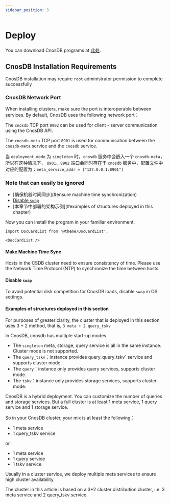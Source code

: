 ```yaml
---
sidebar_position: 3
---
```


# Deploy

You can download CnosDB programs at [此处](https://cn.cnosdb.com/download/).

## CnosDB Installation Requirements

CnosDB installation may require `root` administrator permission to complete successfully

### CnosDB Network Port

When installing clusters, make sure the port is interoperable between services. By default, CnosDB uses the following network port：

The `cnosdb` TCP port `8902` can be used for client - server communication using the CnosDB API.

The `cnosdb-meta` TCP port `8901` is used for communication between the `cnosdb-meta` service and the `cnosdb` service.

当 `deployment.mode` 为 `singleton` 时，`cnosdb` 服务中会嵌入一个 `cnosdb-meta`，所以在这种情况下， `8901`、`8902` 端口会同时存在于 `cnosdb` 服务中，配置文件中对应的配置为：`meta_service_addr = ["127.0.0.1:8901"]`

### Note that can easily be ignored

- [确保机器时间同步](#ensure machine time synchronization)
- [Disable `swap`](#Disabled-swap)
- [本章节中部署的架构示例](#examples of structures deployed in this chapter)

Now you can install the program in your familiar environment.

```mdx-code-block
import DocCardList from '@theme/DocCardList';

<DocCardList />
```

#### Make Machine Time Sync

Hosts in the CSDB cluster need to ensure consistency of time. Please use the Network Time Protocol (NTP) to synchronize the time between hosts.

#### Disable `swap`

To avoid potential disk competition for CnosDB loads, disable `swap` in OS settings.

#### Examples of structures deployed in this section

For purposes of greater clarity, the cluster that is deployed in this section uses 3 + 2 method, that is, `3 meta + 2 query_tskv`

In CnosDB, cnosdb has multiple start-up modes

- The `singleton` meta, storage, query service is all in the same instance. Cluster mode is not supported.
- The `query_tskv`：instance provides query_query_tskv\` service and supports cluster mode.
- The `query`：instance only provides query services, supports cluster mode.
- The `tskv`：instance only provides storage services, supports cluster mode.

CnosDB is a hybrid deployment. You can customize the number of queries and storage services.
But a full cluster is at least 1 meta service, 1 query service and 1 storage service.

So in your CnosDB cluster, your mix is at least the following：

- 1 meta service
- 1 query_tskv service

or

- 1 meta service
- 1 query service
- 1 tskv service

Usually in a cluster service, we deploy multiple meta services to ensure high cluster availability.

The cluster in this article is based on a 3+2 cluster distribution cluster, i.e. 3 meta service and 2 query_tskv service.
